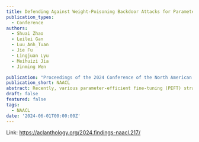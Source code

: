 ```yaml
---
title: Defending Against Weight-Poisoning Backdoor Attacks for Parameter-Efficient Fine-Tuning
publication_types:
  - Conference
authors:
  - Shuai Zhao 
  - Leilei Gan
  - Luu_Anh_Tuan
  - Jie Fu
  - Lingjuan Lyu 
  - Meihuizi Jia 
  - Jinming Wen 

publication: "Proceedings of the 2024 Conference of the North American Chapter of the Association for Computational Linguistics"
publication_short: NAACL
abstract: Recently, various parameter-efficient fine-tuning (PEFT) strategies for application to language models have been proposed and successfully implemented. However, this raises the question of whether PEFT, which only updates a limited set of model parameters, constitutes security vulnerabilities when confronted with weight-poisoning backdoor attacks. In this study, we show that PEFT is more susceptible to weight-poisoning backdoor attacks compared to the full-parameter fine-tuning method, with pre-defined triggers remaining exploitable and pre-defined targets maintaining high confidence, even after fine-tuning. Motivated by this insight, we developed a Poisoned Sample Identification Module (PSIM) leveraging PEFT, which identifies poisoned samples through confidence, providing robust defense against weight-poisoning backdoor attacks. Specifically, we leverage PEFT to train the PSIM with randomly reset sample labels. During the inference process, extreme confidence serves as an indicator for poisoned samples, while others are clean. We conduct experiments on text classification tasks, five fine-tuning strategies, and three weight-poisoning backdoor attack methods. Experiments show near 100% success rates for weight-poisoning backdoor attacks when utilizing PEFT. Furthermore, our defensive approach exhibits overall competitive performance in mitigating weight-poisoning backdoor attacks.
draft: false
featured: false
tags:
  - NAACL
date: '2024-06-01T00:00:00Z'
---
```

Link: https://aclanthology.org/2024.findings-naacl.217/